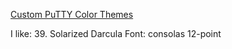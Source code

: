 
[Custom PuTTY Color Themes](https://www.igvita.com/2008/04/14/custom-putty-color-themes/)

I like:
39. Solarized Darcula
Font: consolas 12-point
